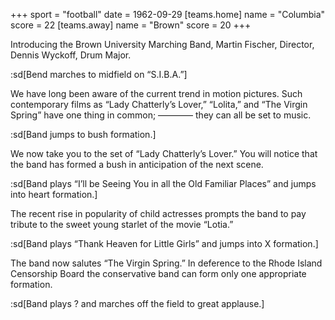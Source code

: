 +++
sport = "football"
date = 1962-09-29
[teams.home]
name = "Columbia"
score = 22
[teams.away]
name = "Brown"
score = 20
+++

Introducing the Brown University Marching Band, Martin Fischer, Director, Dennis Wyckoff, Drum Major.

:sd[Bend marches to midfield on “S.I.B.A.”]

We have long been aware of the current trend in motion pictures. Such contemporary films as “Lady Chatterly’s Lover,” “Lolita,” and “The Virgin Spring” have one thing in common; ———— they can all be set to music.

:sd[Band jumps to bush formation.]

We now take you to the set of “Lady Chatterly’s Lover.” You will notice that the band has formed a bush in anticipation of the next scene.

:sd[Band plays “I’ll be Seeing You in all the Old Familiar Places” and jumps into heart formation.]

The recent rise in popularity of child actresses prompts the band to pay tribute to the sweet young starlet of the movie “Lotia.”

:sd[Band plays “Thank Heaven for Little Girls” and jumps into X formation.]

The band now salutes “The Virgin Spring.” In deference to the Rhode Island Censorship Board the conservative band can form only one appropriate formation.

:sd[Band plays ? and marches off the field to great applause.]
